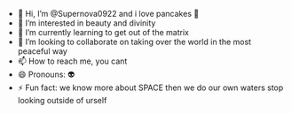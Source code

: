 - 👋 Hi, I’m @Supernova0922 and i love pancakes 🥞 
- 👀 I’m interested in beauty and divinity 
- 🌱 I’m currently learning to get out of the matrix
- 💞️ I’m looking to collaborate on taking over the world in the most peaceful way 
- 📫 How to reach me, you cant
- 😄 Pronouns: 👽 
- ⚡ Fun fact: we know more about SPACE then we do our own waters stop looking outside of urself 

<!---
Supernova0922/Supernova0922 is a ✨ special ✨ repository because its `README.md` (this file) appears on your GitHub profile.
You can click the Preview link to take a look at your changes.
--->
